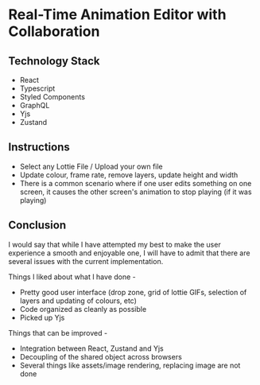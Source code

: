 # Real-Time Animation Editor with Collaboration

## Technology Stack

- React
- Typescript
- Styled Components
- GraphQL
- Yjs
- Zustand

## Instructions

- Select any Lottie File / Upload your own file
- Update colour, frame rate, remove layers, update height and width
- There is a common scenario where if one user edits something on one screen, it causes the other screen's animation to stop playing (if it was playing)

## Conclusion

I would say that while I have attempted my best to make the user experience a smooth and enjoyable one, I will have to admit that there are several issues with the current implementation.

Things I liked about what I have done -

- Pretty good user interface (drop zone, grid of lottie GIFs, selection of layers and updating of colours, etc)
- Code organized as cleanly as possible
- Picked up Yjs

Things that can be improved -

- Integration between React, Zustand and Yjs
- Decoupling of the shared object across browsers
- Several things like assets/image rendering, replacing image are not done
